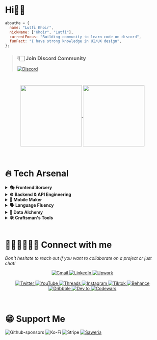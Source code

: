 # Hi👋🏻

```javascript
aboutMe = {
  name: "Lutfi Khoir",
  nickName: ["Khoir", "Lutfi"],
  currentFocus: "Building community to learn code on discord",
  funFact: "I have strong knowledge in UI/UX design",
};
```

> ### 👇🏻 Join Discord Community
>
> <a href="https://discord.gg/yyRUFf2e" target="_blank"> <img src="https://img.shields.io/badge/Discord-%235865F2.svg?style=for-the-badge&logo=discord&logoColor=white" alt="Discord" />
> </a>
</br>
<p align="center">
<a href="https://github.com/anuraghazra/github-readme-stats">
  <img height=200 align="center" src="https://github-readme-stats.vercel.app/api?username=asiata25&theme=tokyonight&show_icons=true&rank_icon=github" />
</a>
<a href="https://github.com/anuraghazra/convoychat">
  <img height=200 align="center" src="https://github-readme-stats.vercel.app/api/top-langs?username=asiata25&layout=compact&langs_count=8&theme=prussian" />
</a>
</p>

</br>

# 🔥 Tech Arsenal

  <!-- Frontend Spellbook -->
  <details>
    <summary><b>🎭 Frontend Sorcery</b></summary>
    <br/>
    <p>
      <img src="https://img.shields.io/badge/React-20232A?style=for-the-badge&logo=react&logoColor=61DAFB" alt="React" />
      <img src="https://img.shields.io/badge/Next.js-000000?style=for-the-badge&logo=nextdotjs&logoColor=white" alt="Next.js" />
      <img src="https://img.shields.io/badge/Vue.js-4FC08D?style=for-the-badge&logo=vuedotjs&logoColor=white" alt="Vue" />
      <img src="https://img.shields.io/badge/angular-%23DD0031.svg?style=for-the-badge&logo=angular&logoColor=white" alt="Angular" />
      <img src="https://img.shields.io/badge/Tailwind-38B2AC?style=for-the-badge&logo=tailwind-css&logoColor=white" alt="Tailwind" />
    </p>
    
  </details>
  <!-- Backend & API Realm -->
  <details>
    <summary><b>⚙️ Backend & API Engineering</b></summary>
    <br/>
    <p>
      <img src="https://img.shields.io/badge/Node.js-339933?style=for-the-badge&logo=nodedotjs&logoColor=white" alt="Node.js" />
      <img src="https://img.shields.io/badge/laravel-%23FF2D20.svg?style=for-the-badge&logo=laravel&logoColor=white" alt="Laravel" />
      <!-- <img src="https://img.shields.io/badge/Express-000000?style=for-the-badge&logo=express&logoColor=white" alt="Express" />
      <img src="https://img.shields.io/badge/Django-092E20?style=for-the-badge&logo=django&logoColor=white" alt="Django" /> -->
      <img src="https://img.shields.io/badge/GraphQL-E10098?style=for-the-badge&logo=graphql&logoColor=white" alt="GraphQL" />
      <img src="https://img.shields.io/badge/REST_API-FF6C37?style=for-the-badge&logo=postman&logoColor=white" alt="REST API" />
      <!-- <img src="https://img.shields.io/badge/FastAPI-009688?style=for-the-badge&logo=fastapi&logoColor=white" alt="FastAPI" /> -->
    </p>
    
  </details>
  <!-- Mobile App -->
  <details>
    <summary><b>📱 Mobile Maker</b></summary>
    <br/>
    <p>
      <img src="https://img.shields.io/badge/react_native-%2320232a.svg?style=for-the-badge&logo=react&logoColor=%2361DAFB" alt="React Native" />
      <img src="https://img.shields.io/badge/Flutter-%2302569B.svg?style=for-the-badge&logo=Flutter&logoColor=white" alt="Flutter" />
    </p>
    
  </details>
  <!-- Programming Languages -->
  <details>
    <summary><b>🗣️ Language Fluency</b></summary>
    <br/>
    <p>
      <img src="https://img.shields.io/badge/JavaScript-F7DF1E?style=for-the-badge&logo=javascript&logoColor=black" alt="JavaScript" />
      <img src="https://img.shields.io/badge/TypeScript-007ACC?style=for-the-badge&logo=typescript&logoColor=white" alt="TypeScript" />
      <!-- <img src="https://img.shields.io/badge/Python-3776AB?style=for-the-badge&logo=python&logoColor=white" alt="Python" /> -->
      <img src="https://img.shields.io/badge/Go-00ADD8?style=for-the-badge&logo=go&logoColor=white" alt="Go" />
      <img src="https://img.shields.io/badge/dart-%230175C2.svg?style=for-the-badge&logo=dart&logoColor=white" alt="Dart" />
      <img src="https://img.shields.io/badge/php-%23777BB4.svg?style=for-the-badge&logo=php&logoColor=white" alt="PHP" />
      <!-- <img src="https://img.shields.io/badge/Rust-000000?style=for-the-badge&logo=rust&logoColor=white" alt="Rust" /> -->
    </p>
    
  </details>
  <!-- Cloud & DevOps -->
  <!-- <details>
    <summary><b>☁️ Cloud Wizardry</b></summary>
    <br/>
    <p>
      <img src="https://img.shields.io/badge/AWS-FF9900?style=for-the-badge&logo=amazonaws&logoColor=white" alt="AWS" />
      <img src="https://img.shields.io/badge/GCP-4285F4?style=for-the-badge&logo=google-cloud&logoColor=white" alt="GCP" />
      <img src="https://img.shields.io/badge/Azure-0078D4?style=for-the-badge&logo=microsoftazure&logoColor=white" alt="Azure" />
      <img src="https://img.shields.io/badge/Docker-2CA5E0?style=for-the-badge&logo=docker&logoColor=white" alt="Docker" />
      <img src="https://img.shields.io/badge/Kubernetes-326CE5?style=for-the-badge&logo=kubernetes&logoColor=white" alt="Kubernetes" />
    </p>
    
  </details> -->
  <!-- Data Science -->
  <details>
    <summary><b>🧠 Data Alchemy</b></summary>
    <br/>
    <p>
      <!-- <img src="https://img.shields.io/badge/TensorFlow-FF6F00?style=for-the-badge&logo=tensorflow&logoColor=white" alt="TensorFlow" />
      <img src="https://img.shields.io/badge/PyTorch-EE4C2C?style=for-the-badge&logo=pytorch&logoColor=white" alt="PyTorch" />
      <img src="https://img.shields.io/badge/Pandas-150458?style=for-the-badge&logo=pandas&logoColor=white" alt="Pandas" /> -->
      <img src="https://img.shields.io/badge/MongoDB-47A248?style=for-the-badge&logo=mongodb&logoColor=white" alt="MongoDB" />
      <img src="https://img.shields.io/badge/PostgreSQL-316192?style=for-the-badge&logo=postgresql&logoColor=white" alt="PostgreSQL" />
      <img src="https://img.shields.io/badge/mysql-4479A1.svg?style=for-the-badge&logo=mysql&logoColor=white" alt="MySQL" />
      <img src="https://img.shields.io/badge/firebase-a08021?style=for-the-badge&logo=firebase&logoColor=ffcd34" alt="Firebase" />
      <img src="https://img.shields.io/badge/Supabase-3ECF8E?style=for-the-badge&logo=supabase&logoColor=white" alt="Supabase" />
    </p>
    
  </details>
  <!-- Tools -->
  <details>
    <summary><b>🛠️ Craftsman's Tools</b></summary>
    <br/>
    <p>
      <img src="https://img.shields.io/badge/Git-F05032?style=for-the-badge&logo=git&logoColor=white" alt="Git" />
      <img src="https://img.shields.io/badge/VS_Code-007ACC?style=for-the-badge&logo=visual-studio-code&logoColor=white" alt="VS Code" />
      <img src="https://img.shields.io/badge/Docker-2CA5E0?style=for-the-badge&logo=docker&logoColor=white" alt="Docker" />
      <img src="https://img.shields.io/badge/Figma-F24E1E?style=for-the-badge&logo=figma&logoColor=white" alt="Figma" />
      <img src="https://img.shields.io/badge/Notion-000000?style=for-the-badge&logo=notion&logoColor=white" alt="Notion" />
      <!-- <img src="https://img.shields.io/badge/GitHub_Actions-2088FF?style=for-the-badge&logo=github-actions&logoColor=white" alt="GitHub Actions" /> -->
    </p>
    
  </details>

</br>

<!-- # 🚀 Featured Projects
<table>
  <tr>
    <td width="50%">
      <h3 align="center">Project One</h3>
      <p align="center">
        <a href="https://github.com/yourusername/project-one" target="_blank">
          <img src="/api/placeholder/600/300" alt="Project One" width="100%" />
        </a>
        <p align="center">
          A revolutionary app that transforms how people connect. Built with React, Node.js, and MongoDB.
        </p>
      </p>
    </td>
    <td width="50%">
      <h3 align="center">Project Two</h3>
      <p align="center">
        <a href="https://github.com/yourusername/project-two" target="_blank">
          <img src="/api/placeholder/600/300" alt="Project Two" width="100%" />
        </a>
        <p align="center">
          An AI-powered platform that helps developers write better code. Uses Python and TensorFlow.
        </p>
      </p>
    </td>
  </tr>
</table>

</br> -->

# 🧑🏻‍🤝🏻‍🧑🏻 Connect with me

<em>Don't hesitate to reach out if you want to collaborate on a project or just chat!</em></br>

<div align="center">
  <a href="mailto:asiatakh25@gmail.com" target="_blank">
    <img src="https://img.shields.io/badge/Gmail-D14836?style=for-the-badge&logo=gmail&logoColor=white" alt="Gmail" />
  </a>
  <a href="https://www.linkedin.com/in/lutfikhoir/" target="_blank">
    <img src="https://img.shields.io/badge/LinkedIn-0077B5?style=for-the-badge&logo=linkedin&logoColor=white" alt="LinkedIn" />
  </a>
  <a href="https://www.upwork.com/freelancers/~01b90c65586685a1ea" target="_blank">
    <img src="https://img.shields.io/badge/UpWork-6FDA44?style=for-the-badge&logo=Upwork&logoColor=white" alt="Upwork" />
  </a>
</div>
</br>
<div align="center">
  <a href="https://x.com/lutfikhoir25" target="_blank">
    <img src="https://img.shields.io/badge/X-%23000000.svg?style=for-the-badge&logo=X&logoColor=white" alt="Twitter" />
  </a>
  <a href="https://www.youtube.com/@lutfikhoir2502" target="_blank">
    <img src="https://img.shields.io/badge/YouTube-FF0000?style=for-the-badge&logo=youtube&logoColor=white" alt="YouTube" />
  </a>
  <a href="https://www.threads.net/@lutfi.khoirudin" target="_blank">
    <img src="https://img.shields.io/badge/Threads-000000?style=for-the-badge&logo=Threads&logoColor=white" alt="Threads" />
  </a>
  <a href="https://www.instagram.com/lutfi.khoirudin" target="_blank">
    <img src="https://img.shields.io/badge/Instagram-%23E4405F.svg?style=for-the-badge&logo=Instagram&logoColor=white" alt="Instagram" />
  </a>
  <a href="https://www.tiktok.com/@lutfi.khoirudin" target="_blank">
    <img src="https://img.shields.io/badge/TikTok-%23000000.svg?style=for-the-badge&logo=TikTok&logoColor=white" alt="Tiktok" />
  </a>
  <a href="https://www.behance.net/lutfikhoir" target="_blank">
    <img src="https://img.shields.io/badge/Behance-1769ff?style=for-the-badge&logo=behance&logoColor=white" alt="Behance" />
  </a>
  <a href="https://dribbble.com/lutfikhoir" target="_blank">
    <img src="https://img.shields.io/badge/Dribbble-EA4C89?style=for-the-badge&logo=dribbble&logoColor=white" alt="Dribbble" />
  </a>
  <a href="https://dev.to/lutfi_khoir" target="_blank">
    <img src="https://img.shields.io/badge/Dev.to-0A0A0A?style=for-the-badge&logo=dev.to&logoColor=white" alt="Dev.to" />
  </a>
  <!-- <a href="https://stackoverflow.com/users/13339795/lutfi-khoirudin" target="_blank">
    <img src="https://img.shields.io/badge/Stack_Overflow-FE7A16?style=for-the-badge&logo=stack-overflow&logoColor=white" alt="Stack Overflow" />
  </a> -->
  <a href="https://www.codewars.com/users/asiata25" target="_blank">
    <img src="https://img.shields.io/badge/Codewars-B1361E?style=for-the-badge&logo=codewars&logoColor=grey" alt="Codewars" />
  </a>
  <!-- <a href="https://stackoverflow.com/users/youruserid" target="_blank">
    <img src="https://img.shields.io/badge/LeetCode-000000?style=for-the-badge&logo=LeetCode&logoColor=#d16c06" alt="LeetCode" />
  </a> -->
</div>
</br>
<!-- BEGIN YOUTUBE-CARDS -->
<!-- END YOUTUBE-CARDS -->

</br>

# 😁 Support Me

![Github-sponsors](https://img.shields.io/badge/sponsor-30363D?style=for-the-badge&logo=GitHub-Sponsors&logoColor=#EA4AAA)
![Ko-Fi](https://img.shields.io/badge/Ko--fi-F16061?style=for-the-badge&logo=ko-fi&logoColor=white)
![Stripe](https://img.shields.io/badge/Stripe-5469d4?style=for-the-badge&logo=stripe&logoColor=ffffff)
<a href="https://saweria.co/lutfikhoir" target="_blank">
![Saweria](https://img.shields.io/badge/Saweria-FAAE2B?style=for-the-badge&logoColor=ffffff)
</a>
